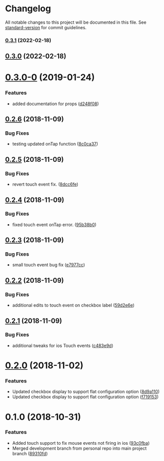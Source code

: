 # Changelog

All notable changes to this project will be documented in this file. See [standard-version](https://github.com/conventional-changelog/standard-version) for commit guidelines.

### [0.3.1](https://github.com/bloombergindustry/fishtank-vue-treeselect/compare/v0.3.0...v0.3.1) (2022-02-18)

## [0.3.0](https://github.com/bloombergindustry/fishtank-vue-treeselect/compare/v0.3.0-0...v0.3.0) (2022-02-18)

<a name="0.3.0-0"></a>
# [0.3.0-0](https://github.com/bloombergbna/fishtank-vue-treeselect/compare/v0.2.6...v0.3.0-0) (2019-01-24)


### Features

* added documentation for props ([d248f08](https://github.com/bloombergbna/fishtank-vue-treeselect/commit/d248f08))



<a name="0.2.6"></a>
## [0.2.6](https://github.com/bloombergbna/fishtank-vue-treeselect/compare/v0.2.5...v0.2.6) (2018-11-09)


### Bug Fixes

* testing updated onTap function ([8c0ca37](https://github.com/bloombergbna/fishtank-vue-treeselect/commit/8c0ca37))



<a name="0.2.5"></a>
## [0.2.5](https://github.com/bloombergbna/fishtank-vue-treeselect/compare/v0.2.4...v0.2.5) (2018-11-09)


### Bug Fixes

* revert touch event fix. ([8dcc6fe](https://github.com/bloombergbna/fishtank-vue-treeselect/commit/8dcc6fe))



<a name="0.2.4"></a>
## [0.2.4](https://github.com/bloombergbna/fishtank-vue-treeselect/compare/v0.2.3...v0.2.4) (2018-11-09)


### Bug Fixes

* fixed touch event onTap error. ([95b38b0](https://github.com/bloombergbna/fishtank-vue-treeselect/commit/95b38b0))



<a name="0.2.3"></a>
## [0.2.3](https://github.com/bloombergbna/fishtank-vue-treeselect/compare/v0.2.2...v0.2.3) (2018-11-09)


### Bug Fixes

* small touch event bug fix ([e7977cc](https://github.com/bloombergbna/fishtank-vue-treeselect/commit/e7977cc))



<a name="0.2.2"></a>
## [0.2.2](https://github.com/bloombergbna/fishtank-vue-treeselect/compare/v0.2.1...v0.2.2) (2018-11-09)


### Bug Fixes

* additional edits to touch event on checkbox label ([59d2e6e](https://github.com/bloombergbna/fishtank-vue-treeselect/commit/59d2e6e))



<a name="0.2.1"></a>
## [0.2.1](https://github.com/bloombergbna/fishtank-vue-treeselect/compare/v0.2.0...v0.2.1) (2018-11-09)


### Bug Fixes

* additional tweaks for ios Touch events ([c483e9d](https://github.com/bloombergbna/fishtank-vue-treeselect/commit/c483e9d))



<a name="0.2.0"></a>
# [0.2.0](https://github.com/bloombergbna/fishtank-vue-treeselect/compare/v0.1.0...v0.2.0) (2018-11-02)


### Features

* Updated checkbox display to support flat configuration option ([8d9a110](https://github.com/bloombergbna/fishtank-vue-treeselect/commit/8d9a110))
* Updated checkbox display to support flat configuration option ([f719153](https://github.com/bloombergbna/fishtank-vue-treeselect/commit/f719153))



<a name="0.1.0"></a>
# 0.1.0 (2018-10-31)


### Features

* Added touch support to fix mouse events not firing in ios ([93c0fba](https://github.com/bloombergbna/fishtank-vue-treeselect/commit/93c0fba))
* Merged development branch from personal repo into main project branch ([89310fd](https://github.com/bloombergbna/fishtank-vue-treeselect/commit/89310fd))
